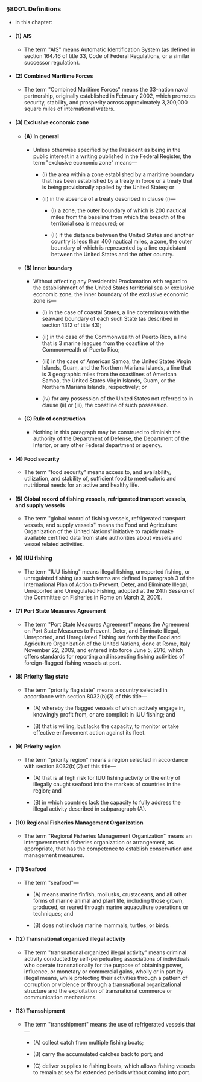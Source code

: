 ### §8001. Definitions
* In this chapter:

* #### (1) AIS
  * The term "AIS" means Automatic Identification System (as defined in section 164.46 of title 33, Code of Federal Regulations, or a similar successor regulation).

* #### (2) Combined Maritime Forces
  * The term "Combined Maritime Forces" means the 33-nation naval partnership, originally established in February 2002, which promotes security, stability, and prosperity across approximately 3,200,000 square miles of international waters.

* #### (3) Exclusive economic zone
  * #### (A) In general
    * Unless otherwise specified by the President as being in the public interest in a writing published in the Federal Register, the term "exclusive economic zone" means—

      * (i) the area within a zone established by a maritime boundary that has been established by a treaty in force or a treaty that is being provisionally applied by the United States; or

      * (ii) in the absence of a treaty described in clause (i)—

        * (I) a zone, the outer boundary of which is 200 nautical miles from the baseline from which the breadth of the territorial sea is measured; or

        * (II) if the distance between the United States and another country is less than 400 nautical miles, a zone, the outer boundary of which is represented by a line equidistant between the United States and the other country.

  * #### (B) Inner boundary
    * Without affecting any Presidential Proclamation with regard to the establishment of the United States territorial sea or exclusive economic zone, the inner boundary of the exclusive economic zone is—

      * (i) in the case of coastal States, a line coterminous with the seaward boundary of each such State (as described in section 1312 of title 43);

      * (ii) in the case of the Commonwealth of Puerto Rico, a line that is 3 marine leagues from the coastline of the Commonwealth of Puerto Rico;

      * (iii) in the case of American Samoa, the United States Virgin Islands, Guam, and the Northern Mariana Islands, a line that is 3 geographic miles from the coastlines of American Samoa, the United States Virgin Islands, Guam, or the Northern Mariana Islands, respectively; or

      * (iv) for any possession of the United States not referred to in clause (ii) or (iii), the coastline of such possession.

  * #### (C) Rule of construction
    * Nothing in this paragraph may be construed to diminish the authority of the Department of Defense, the Department of the Interior, or any other Federal department or agency.

* #### (4) Food security
  * The term "food security" means access to, and availability, utilization, and stability of, sufficient food to meet caloric and nutritional needs for an active and healthy life.

* #### (5) Global record of fishing vessels, refrigerated transport vessels, and supply vessels
  * The term "global record of fishing vessels, refrigerated transport vessels, and supply vessels" means the Food and Agriculture Organization of the United Nations' initiative to rapidly make available certified data from state authorities about vessels and vessel related activities.

* #### (6) IUU fishing
  * The term "IUU fishing" means illegal fishing, unreported fishing, or unregulated fishing (as such terms are defined in paragraph 3 of the International Plan of Action to Prevent, Deter, and Eliminate Illegal, Unreported and Unregulated Fishing, adopted at the 24th Session of the Committee on Fisheries in Rome on March 2, 2001).

* #### (7) Port State Measures Agreement
  * The term "Port State Measures Agreement" means the Agreement on Port State Measures to Prevent, Deter, and Eliminate Illegal, Unreported, and Unregulated Fishing set forth by the Food and Agriculture Organization of the United Nations, done at Rome, Italy November 22, 2009, and entered into force June 5, 2016, which offers standards for reporting and inspecting fishing activities of foreign-flagged fishing vessels at port.

* #### (8) Priority flag state
  * The term "priority flag state" means a country selected in accordance with section 8032(b)(3) of this title—

    * (A) whereby the flagged vessels of which actively engage in, knowingly profit from, or are complicit in IUU fishing; and

    * (B) that is willing, but lacks the capacity, to monitor or take effective enforcement action against its fleet.

* #### (9) Priority region
  * The term "priority region" means a region selected in accordance with section 8032(b)(2) of this title—

    * (A) that is at high risk for IUU fishing activity or the entry of illegally caught seafood into the markets of countries in the region; and

    * (B) in which countries lack the capacity to fully address the illegal activity described in subparagraph (A).

* #### (10) Regional Fisheries Management Organization
  * The term "Regional Fisheries Management Organization" means an intergovernmental fisheries organization or arrangement, as appropriate, that has the competence to establish conservation and management measures.

* #### (11) Seafood
  * The term "seafood"—

    * (A) means marine finfish, mollusks, crustaceans, and all other forms of marine animal and plant life, including those grown, produced, or reared through marine aquaculture operations or techniques; and

    * (B) does not include marine mammals, turtles, or birds.

* #### (12) Transnational organized illegal activity
  * The term "transnational organized illegal activity" means criminal activity conducted by self-perpetuating associations of individuals who operate transnationally for the purpose of obtaining power, influence, or monetary or commercial gains, wholly or in part by illegal means, while protecting their activities through a pattern of corruption or violence or through a transnational organizational structure and the exploitation of transnational commerce or communication mechanisms.

* #### (13) Transshipment
  * The term "transshipment" means the use of refrigerated vessels that—

    * (A) collect catch from multiple fishing boats;

    * (B) carry the accumulated catches back to port; and

    * (C) deliver supplies to fishing boats, which allows fishing vessels to remain at sea for extended periods without coming into port.